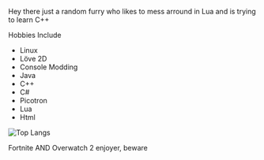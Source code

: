 Hey there just a random furry who likes to mess arround in Lua and is trying to learn C++

Hobbies Include 
- Linux
- Löve 2D 
- Console Modding
- Java
- C++
- C#
- Picotron
- Lua
- Html

![Top Langs](https://github-readme-stats.vercel.app/api/top-langs/?username=AM7999&langs_count=8)


Fortnite AND Overwatch 2 enjoyer, beware
